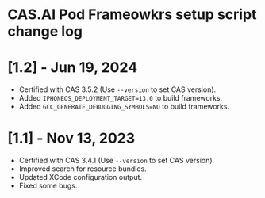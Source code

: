 # CAS.AI Pod Frameowkrs setup script change log

# [1.2] - Jun 19, 2024
- Certified with CAS 3.5.2 (Use `--version` to set CAS version).
- Added `IPHONEOS_DEPLOYMENT_TARGET=13.0` to build frameworks.
- Added `GCC_GENERATE_DEBUGGING_SYMBOLS=NO` to build frameworks.

# [1.1] - Nov 13, 2023
- Certified with CAS 3.4.1 (Use `--version` to set CAS version).
- Improved search for resource bundles.
- Updated XCode configuration output.
- Fixed some bugs.